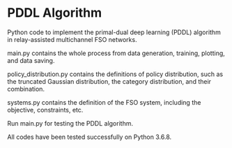 # PDDL Algorithm

Python code to implement the primal-dual deep learning (PDDL) algorithm in relay-assisted multichannel FSO networks.

main.py contains the whole process from data generation, training, plotting, and data saving.

policy_distribution.py contains the definitions of policy distribution, such as the truncated Gaussian distribution, the category distribution, and their combination.

systems.py contains the definition of the FSO system, including the objective, constraints, etc.

Run main.py for testing the PDDL algorithm.

All codes have been tested successfully on Python 3.6.8.
